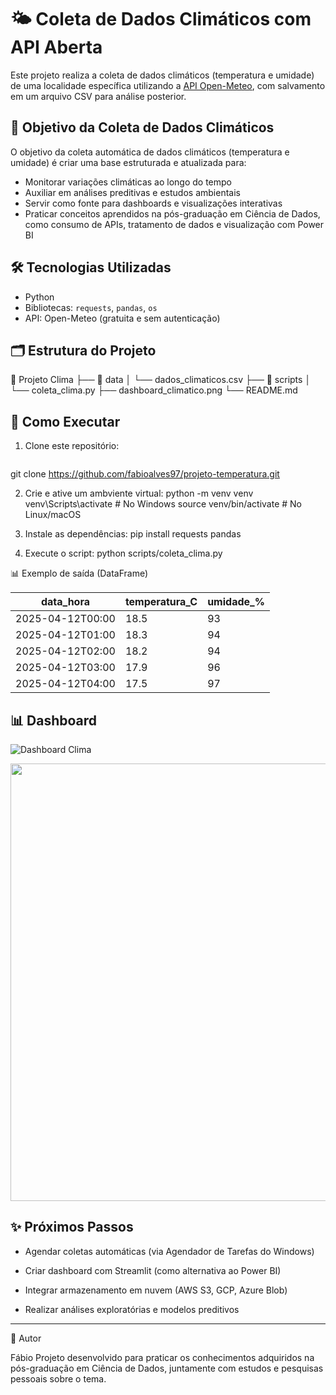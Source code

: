 # 🌤️ Coleta de Dados Climáticos com API Aberta

Este projeto realiza a coleta de dados climáticos (temperatura e umidade) de uma localidade específica utilizando a [API Open-Meteo](https://open-meteo.com/), com salvamento em um arquivo CSV para análise posterior.

## 🎯 Objetivo da Coleta de Dados Climáticos

O objetivo da coleta automática de dados climáticos (temperatura e umidade) é criar uma base estruturada e atualizada para:

- Monitorar variações climáticas ao longo do tempo
- Auxiliar em análises preditivas e estudos ambientais
- Servir como fonte para dashboards e visualizações interativas
- Praticar conceitos aprendidos na pós-graduação em Ciência de Dados, como consumo de APIs, tratamento de dados e visualização com Power BI

## 🛠️ Tecnologias Utilizadas

- Python
- Bibliotecas: `requests`, `pandas`, `os`
- API: Open-Meteo (gratuita e sem autenticação)

## 🗂️ Estrutura do Projeto
📁 Projeto Clima
├── 📁 data
│   └── dados_climaticos.csv
├── 📁 scripts
│   └── coleta_clima.py
├── dashboard_climatico.png
└── README.md


## 🚀 Como Executar

1. Clone este repositório:
   ```bash
 git clone https://github.com/fabioalves97/projeto-temperatura.git

2. Crie e ative um ambviente virtual:
python -m venv venv
venv\Scripts\activate  # No Windows
source venv/bin/activate  # No Linux/macOS

3. Instale as dependências:
pip install requests pandas

4. Execute o script:
python scripts/coleta_clima.py

📊 Exemplo de saída (DataFrame)

| data_hora           | temperatura_C | umidade_% |
|---------------------|---------------|-----------|
| 2025-04-12T00:00    | 18.5          | 93        |
| 2025-04-12T01:00    | 18.3          | 94        |
| 2025-04-12T02:00    | 18.2          | 94        |
| 2025-04-12T03:00    | 17.9          | 96        |
| 2025-04-12T04:00    | 17.5          | 97        |

## 📊 Dashboard

![Dashboard Clima](dashboard_climatico.png)
<p align="center">
  <img src="dashboard_climatico.png" width="700"/>
</p>

## ✨ Próximos Passos
- Agendar coletas automáticas (via Agendador de Tarefas do Windows)

- Criar dashboard com Streamlit (como alternativa ao Power BI)

- Integrar armazenamento em nuvem (AWS S3, GCP, Azure Blob)

- Realizar análises exploratórias e modelos preditivos

---
📌 Autor

Fábio
Projeto desenvolvido para praticar os conhecimentos adquiridos na pós-graduação em Ciência de Dados, juntamente com estudos e pesquisas pessoais sobre o tema.








